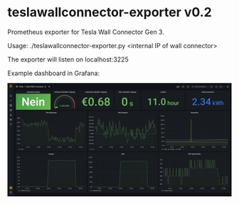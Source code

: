# teslawallconnector-exporter v0.2

Prometheus exporter for Tesla Wall Connector Gen 3.

Usage: ./teslawallconnector-exporter.py &lt;internal IP of wall connector&gt;

The exporter will listen on localhost:3225

Example dashboard in Grafana:

![Grafana example](chrome_ISNpQbM03N.png)
